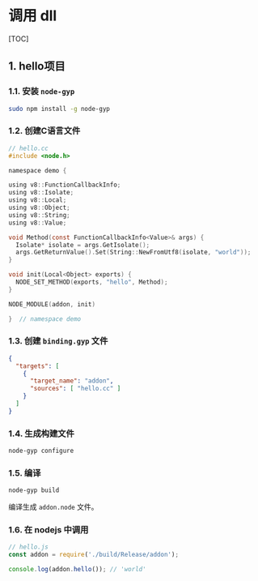 # 调用 dll

[TOC]

## 1. hello项目

### 1.1. 安装 ```node-gyp```

```sh
sudo npm install -g node-gyp
```

### 1.2. 创建C语言文件

```c
// hello.cc
#include <node.h>

namespace demo {

using v8::FunctionCallbackInfo;
using v8::Isolate;
using v8::Local;
using v8::Object;
using v8::String;
using v8::Value;

void Method(const FunctionCallbackInfo<Value>& args) {
  Isolate* isolate = args.GetIsolate();
  args.GetReturnValue().Set(String::NewFromUtf8(isolate, "world"));
}

void init(Local<Object> exports) {
  NODE_SET_METHOD(exports, "hello", Method);
}

NODE_MODULE(addon, init)

}  // namespace demo
```

### 1.3. 创建 ```binding.gyp``` 文件

```json
{
  "targets": [
    {
      "target_name": "addon",
      "sources": [ "hello.cc" ]
    }
  ]
}
```

### 1.4. 生成构建文件

```sh
node-gyp configure
```

### 1.5. 编译

```sh
node-gyp build
```

编译生成 ```addon.node``` 文件。

### 1.6. 在 nodejs 中调用

```js
// hello.js
const addon = require('./build/Release/addon');

console.log(addon.hello()); // 'world'
```